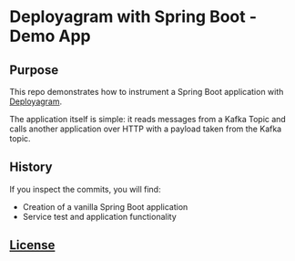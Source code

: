 # Deployagram with Spring Boot - Demo App

## Purpose

This repo demonstrates how to instrument a Spring Boot application with [Deployagram](https://deployagram.com).

The application itself is simple: it reads messages from a Kafka Topic and calls another application over HTTP with a
payload taken from the Kafka topic.

## History

If you inspect the commits, you will find:
* Creation of a vanilla Spring Boot application
* Service test and application functionality

## [License](./LICENSE)



